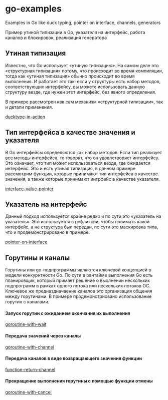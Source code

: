 # go-examples
Examples in Go like duck typing, pointer on interface, channels, generators

Пример утиной типизации в Go, указателя на интерфейс, работа каналов и блокировок, реализация генератора

## Утиная типизация
Известно, что Go использует «утиную типизацию». На самом деле это «структурная типизация» потому, что происходит во время компиляции, тогда как «утиная типизация» обычно происходит во время выполнения. И работает это так: если у структуры есть набор методов, соответствующих интерфейсу, вы можете использовать данную структуру везде, где нужен этот интерфейс, без явного определения.

В примере рассмотрен как сам механизм «структурной типизации», так и детали применения.

[ducktype-in-action](https://github.com/a-projects/go-examples/tree/main/ducktype-in-action)

## Тип интерфейса в качестве значения и указателя
В Go интерфейсы определяются как набор методов. Если тип реализует все методы интерфейса, то говорят, что он удовлетворяет интерфейсу. Это означает, что тип может использоваться везде, где ожидается интерфейс. Это и есть утиная типизация, в данном примере рассмотрим функции, которые принимают тип интерфейса в качестве значения, а также которые принимают интрфейс в качестве указателя.

[interface-value-pointer](https://github.com/a-projects/go-examples/tree/main/interface-value-pointer)

## Указатель на интерфейс
Данный подход используется крайне редко и по сути это «указатель на указатель». Это используется в рефликсии, чтобы понимать какой интерфейс, а не структура был передан, по сути это маскировка типа, что и продемонстрировано в примере.

[pointer-on-interface](https://github.com/a-projects/go-examples/tree/main/pointer-on-interface)

## Горутины и каналы
Горутины или go-подпрограммы являются ключевой концепцией в модели конкурнтности Go. По сути в рантайме выполнения Go есть планировщик, который примает решение о выолнении нескольких подпрограмм в рамках одного потока или нескольких потоков ОС. Ключевое же предназдначаение каналов это организация общения между горутинами. В примере продемонстриовано использование горутин с каналами.

#### Запуск горутин с ожиданием окончания их выполнения

[goroutine-with-wait](https://github.com/a-projects/go-examples/tree/main/goroutine-with-wait)

#### Передача значений через каналы

[goroutine-with-channel](https://github.com/a-projects/go-examples/tree/main/goroutine-with-channel)

#### Передача каналов в виде возвращающего значения функции

[function-return-channel](https://github.com/a-projects/go-examples/tree/main/function-return-channel)

#### Прекращение выполнения горутины с помощью функции отмены

[goroutine-with-cancel](https://github.com/a-projects/go-examples/tree/main/goroutine-with-cancel)